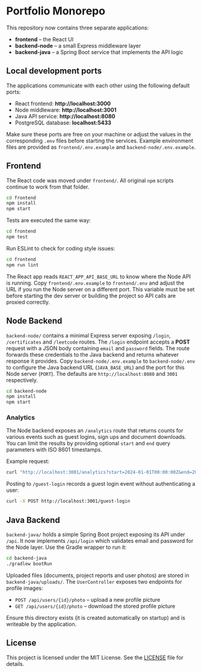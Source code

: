 # Portfolio Monorepo

This repository now contains three separate applications:

- **frontend** – the React UI
- **backend-node** – a small Express middleware layer
- **backend-java** – a Spring Boot service that implements the API logic

## Local development ports

The applications communicate with each other using the following default ports:

- React frontend: **http://localhost:3000**
- Node middleware: **http://localhost:3001**
- Java API service: **http://localhost:8080**
- PostgreSQL database: **localhost:5433**

Make sure these ports are free on your machine or adjust the values in the
corresponding `.env` files before starting the services. Example environment
files are provided as `frontend/.env.example` and `backend-node/.env.example`.

## Frontend

The React code was moved under `frontend/`. All original `npm` scripts continue to work from that folder.

```sh
cd frontend
npm install
npm start
```

Tests are executed the same way:

```sh
cd frontend
npm test
```

Run ESLint to check for coding style issues:

```sh
cd frontend
npm run lint
```

The React app reads `REACT_APP_API_BASE_URL` to know where the Node API is running.
Copy `frontend/.env.example` to `frontend/.env` and adjust the URL if you run the
Node server on a different port. This variable must be set before starting the
dev server or building the project so API calls are proxied correctly.

## Node Backend

`backend-node/` contains a minimal Express server exposing `/login`, `/certificates` and `/leetcode` routes. The `/login` endpoint accepts a **POST** request with a JSON body containing `email` and `password` fields. The route forwards these credentials to the Java backend and returns whatever response it provides.
Copy `backend-node/.env.example` to `backend-node/.env` to configure the Java
backend URL (`JAVA_BASE_URL`) and the port for this Node server (`PORT`). The
defaults are `http://localhost:8080` and `3001` respectively.

```sh
cd backend-node
npm install
npm start
```

### Analytics

The Node backend exposes an `/analytics` route that returns counts for various
events such as guest logins, sign ups and document downloads. You can limit the
results by providing optional `start` and `end` query parameters with ISO 8601
timestamps.

Example request:

```sh
curl "http://localhost:3001/analytics?start=2024-01-01T00:00:00Z&end=2024-01-31T23:59:59Z"
```

Posting to `/guest-login` records a guest login event without authenticating a
user:

```sh
curl -X POST http://localhost:3001/guest-login
```

## Java Backend

`backend-java/` holds a simple Spring Boot project exposing its API under `/api`. It now implements `/api/login` which validates email and password for the Node layer. Use the Gradle wrapper to run it:

```sh
cd backend-java
./gradlew bootRun
```

Uploaded files (documents, project reports and user photos) are stored in
`backend-java/uploads/`. The `UserController` exposes two endpoints for profile
images:

- `POST /api/users/{id}/photo` – upload a new profile picture
- `GET /api/users/{id}/photo` – download the stored profile picture

Ensure this directory exists (it is created automatically on startup) and is
writeable by the application.

## License

This project is licensed under the MIT License. See the [LICENSE](LICENSE) file for details.

